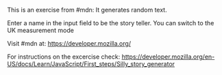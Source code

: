 This is an exercise from #mdn:
It generates random text.

Enter a name in the input field to be the story teller.
You can switch to the UK measurement mode

Visit #mdn at: https://developer.mozilla.org/

For instructions on the excercise check: https://developer.mozilla.org/en-US/docs/Learn/JavaScript/First_steps/Silly_story_generator